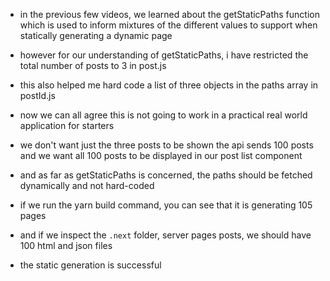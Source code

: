 - in the previous few videos, we learned about the getStaticPaths function which is used to inform mixtures of the different values to support when statically generating a dynamic page
- however for our understanding of getStaticPaths, i have restricted the total number of posts to 3 in post.js
- this also helped me hard code a list of three objects in the paths array in postId.js
- now we can all agree this is not going to work in a practical real world application for starters
- we don't want just the three posts to be shown the api sends 100 posts and we want all 100 posts to be displayed in our post list component
- and as far as getStaticPaths is concerned, the paths should be fetched dynamically and not hard-coded

- if we run the yarn build command, you can see that it is generating 105 pages
- and if we inspect the `.next` folder, server pages posts, we should have 100 html and json files
- the static generation is successful
